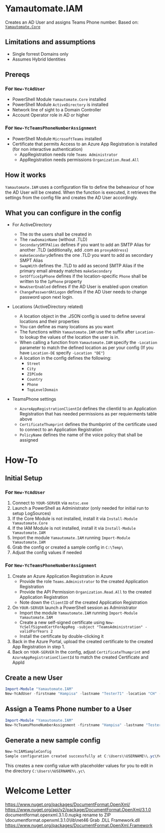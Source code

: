 # Yamautomate.IAM
Creates an AD User and assigns Teams Phone number.
Based on: [```Yamautomate.Core```](https://github.com/yamautomate/Yamautomate.Core)

## Limitations and assumptions
- Single forrest Domains only
- Assumes Hybrid Identities

## Prereqs

### For ```New-YcAdUser```
- PowerShell Module ```Yamautomate.Core``` installed
- PowerShell Module ```ActiveDirectory``` is installed
- Network line of sight to a Domain Controller
- Account Operator role in AD or higher
### For ```New-YcTeamsPhoneNumberAssignment```
- PowerShell Module ```MicrosoftTeams``` installed
- Certificate that permits Access to an Azure App Registration is installed (for non interactive authentication)
  - AppRegistration needs role ```Teams Administrator```
  - AppRegistration needs permissions ```Organization.Read.All``` 

## How it works
```Yamautomate.IAM``` uses a configuration file to define the beheaviour of how the AD User will be created. When the function is executed, it retrieves the settings from the config file and creates the AD User accordingly.

## What you can configure in the config
- For ActiveDirectory
  - The ```OU``` the users shall be created in
  - The ```rawDomainName``` (without .TLD)
  - ```SecondarySMTPAlias``` defines if you want to add an SMTP Alias for another .TLD (additionally, add .com as ```proxyAddress```)
  - ```makeSecondary```defines the one .TLD you want to add as secondary SMPT Alias
  - ```SwapWith``` defines the .TLD to add as second SMTP Alias if the primary email already matches ```makeSecondary```
  - ```SetOfficeIpPhone``` defines if the location-specific ```Phone``` shall be written to the ```IpPhone``` property
  - ```NewUserEnabled``` defines if the AD User is enabled upon creation
  - ```ChangePasswordAtLogon``` defines if the AD User needs to change password upon next login.
    
- Locations (ActiveDirectory related)
  - A location object in the .JSON config is used to define several locations and their properties
  - You can define as many locations as you want
  - The functions within ```Yamautomate.IAM``` use the suffix after ```Location-``` to lookup the values of the location the user is in.
  - When calling a function from ```Yamautomate.IAM``` specify the ```-Location``` parameter to match the defined location as per your config (If you have ```Location-DE``` specify ```-Location "DE"```)     
  - A location in the config defines the following:
    - ```Street```
    - ```City```
    - ```ZIPCode```
    - ```Country```
    - ```Phone```
    - ```TopLevelDomain```

 - TeamsPhone settings
   -  ```AzureAppRegistrationClientId``` defines the clientId to an Application Registration that has needed permissions as per requierments table above
   -  ```CertificateThumprint``` defines the thumbprint of the certificate used to connect to an Application Registration
   -  ```PolicyName``` defines the name of the voice policy that shall be assigned





# How-To
## Initial Setup
### For ```New-YcAdUser```
1. Connect to ```YOUR-SERVER``` via ```mstsc.exe```
2. Launch a PowerShell as Administrator (only needed for initial run to setup LogSources)
3. If the Core Module is not installed, install it via ```Install-Module Yamautomate.Core```
4. If the IAM Module is not installed, install it via ```Install-Module Yamautomate.IAM```
5. Import the module ```Yamautomate.IAM``` running ```Import-Module Yamautomate.IAM```
6. Grab the config or created a sample config in ```C:\Temp\```
7. Adjust the config values if needed


### For ```New-YcTeamsPhoneNumberAssignment```
1. Create an Azure Application Registration in Azure
    - Provide the role ```Teams.Administrator``` to the created Application Registration
    - Provide the API Permission ```Organization.Read.All``` to the created Application Registration
    - Note down the ```ClientID``` of the created Application Registration 
5. On ```YOUR-SERVER``` launch a PowerShell session as Administrator
   - Import the module ```Yamautomate.IAM``` running ```Import-Module Yamautomate.IAM```
   - Create a new self-signed certificate using ```New-YcSelfSignedCertForAppReg -subject "TeamsAdministration" -validForYears 2```
   - Install the certificate by double-clicking it
8. Back in the Azure Portal, upload the created certificate to the created App Registration in step 1.
9. Back on ```YOUR-SERVER``` In the config, adjust ```CertificateThumprint``` and ```AzureAppRegistrationClientId``` to match the created Certificate and AppId

## Create a new User
```powershell
Import-Module "Yamautomate.IAM"
New-YcAdUser -firstname "Hampisa" -lastname "Tester71" -location "CH" -department "Technologies" -team "QE" -phoneNumber "+41791901245" -jobTitle "Tester" -manager "yanik.maurer" -PathToConfig "C:\temp\YcIAMSampleConfig.json" -LogEnabled $true
```

## Assign a Teams Phone number to a User
```powershell
Import-Module "Yamautomate.IAM"
New-YcTeamsPhoneNumberAssignment -firstname "Hampisa" -lastname "Tester71" -location "CH" -department "Technologies" -team "QE" -phoneNumber "+41791901245" -jobTitle "Tester" -manager "yanik.maurer" -PathToConfig "YcIAMSampleConfig.json" -LogEnabled $true
```

## Generate a new sample config
```powershell
New-YcIAMSampleConfig
Sample configuration created successfully at C:\Users\%USERNAME%\.yc\YcIAMSampleConfig.json
```
This creates a new config value with placeholder values for you to edit in the directory ```C:\Users\%USERNAME%\.yc\```




# Welcome Letter
https://www.nuget.org/packages/DocumentFormat.OpenXml/
https://www.nuget.org/api/v2/package/DocumentFormat.OpenXml/3.1.0
documentformat.openxml.3.1.0.nupkg rename to ZIP
\documentformat.openxml.3.1.0\lib\net46
Grab .DLL
Framework.dll
https://www.nuget.org/packages/DocumentFormat.OpenXml.Framework
